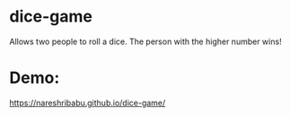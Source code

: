 # dice-game

Allows two people to roll a dice. The person with the higher number wins!

# Demo:
https://nareshribabu.github.io/dice-game/
